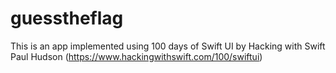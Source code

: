 # guesstheflag
This is an app implemented using 100 days of Swift UI by Hacking with Swift Paul Hudson (https://www.hackingwithswift.com/100/swiftui)
